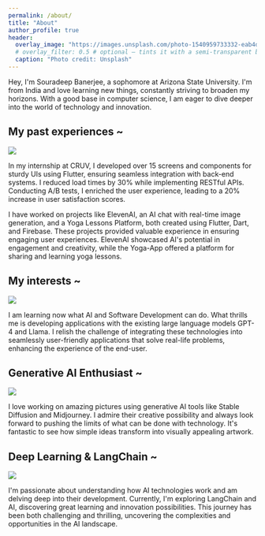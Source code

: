 ```yaml
---
permalink: /about/
title: "About"
author_profile: true
header:
  overlay_image: "https://images.unsplash.com/photo-1540959733332-eab4deabeeaf"
  # overlay_filter: 0.5 # optional — tints it with a semi-transparent black
  caption: "Photo credit: Unsplash"
---
```


<!-- ![](https://images.unsplash.com/photo-1540959733332-eab4deabeeaf?ixlib=rb-4.0.3&q=85&fm=jpg&crop=entropy&cs=srgb) -->

<!-- <img
  src="https://images.unsplash.com/photo-1540959733332-eab4deabeeaf"
  width="50%"
  style="float:right; margin:0 0 0 20px;"
  alt="…"
/> -->

Hey, I'm Souradeep Banerjee, a sophomore at Arizona State University. I'm from India and love learning new things, constantly striving to broaden my horizons. With a good base in computer science, I am eager to dive deeper into the world of technology and innovation.

## My past experiences ~

<!-- <img
  src="https://images.unsplash.com/photo-1635657987517-c143fad8079c"
  width="50%"
  style="float:left; margin:0 20 0 0px;"
  alt="…"
/> -->

![](https://images.unsplash.com/photo-1635657987517-c143fad8079c)

In my internship at CRUV, I developed over 15 screens and components for sturdy UIs using Flutter, ensuring seamless integration with back-end systems. I reduced load times by 30% while implementing RESTful APIs. Conducting A/B tests, I enriched the user experience, leading to a 20% increase in user satisfaction scores.

I have worked on projects like ElevenAI, an AI chat with real-time image generation, and a Yoga Lessons Platform, both created using Flutter, Dart, and Firebase. These projects provided valuable experience in ensuring engaging user experiences. ElevenAI showcased AI's potential in engagement and creativity, while the Yoga-App offered a platform for sharing and learning yoga lessons.

## My interests ~

<!-- <img
  src="https://images.unsplash.com/photo-1554290712-e640351074bd"
  width="50%"
  style="float:right; margin:0 0 0 20px;"
  alt="…"
/> -->

![](https://images.unsplash.com/photo-1554290712-e640351074bd)

I am learning now what AI and Software Development can do. What thrills me is developing applications with the existing large language models GPT-4 and Llama. I relish the challenge of integrating these technologies into seamlessly user-friendly applications that solve real-life problems, enhancing the experience of the end-user.

<!-- ![](https://images.unsplash.com/photo-1539606328118-80c679838702?ixlib=rb-4.0.3&q=85&fm=jpg&crop=entropy&cs=srgb) -->

## Generative AI Enthusiast ~

![](https://images.unsplash.com/photo-1539606328118-80c679838702)

<!-- <img
  src="https://images.unsplash.com/photo-1539606328118-80c679838702"
  width="30%"
  style="float:left; margin:0 20 0 0px;"
  alt="…"
/> -->

I love working on amazing pictures using generative AI tools like Stable Diffusion and Midjourney. I admire their creative possibility and always look forward to pushing the limits of what can be done with technology. It's fantastic to see how simple ideas transform into visually appealing artwork.

## Deep Learning & LangChain ~

![](https://images.unsplash.com/photo-1557562645-4eee56b29bc1?ixlib=rb-4.0.3&q=85&fm=jpg&crop=entropy&cs=srgb)

I'm passionate about understanding how AI technologies work and am delving deep into their development. Currently, I'm exploring LangChain and AI, discovering great learning and innovation possibilities. This journey has been both challenging and thrilling, uncovering the complexities and opportunities in the AI landscape.
